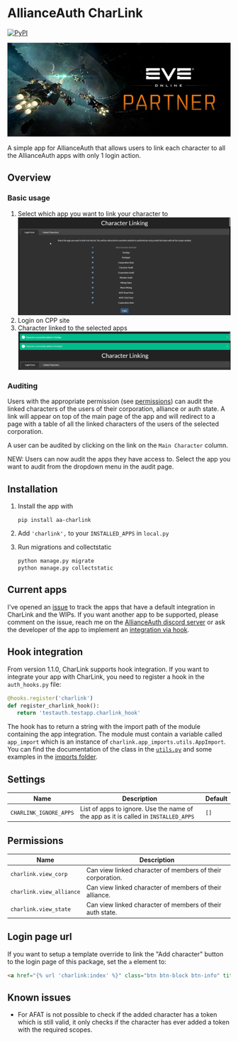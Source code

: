 # AllianceAuth CharLink

[![PyPI](https://img.shields.io/pypi/v/aa-charlink)](https://pypi.org/project/aa-charlink/)

![EvE Partner](https://raw.githubusercontent.com/Maestro-Zacht/aa-charlink/503fac8d44c7c40ea8489da6519f94219446d1e5/docs/images/eve_partner.jpg)

A simple app for AllianceAuth that allows users to link each character to all the AllianceAuth apps with only 1 login action.

## Overview

### Basic usage

1. Select which app you want to link your character to
   ![Charlink Homepage](https://raw.githubusercontent.com/Maestro-Zacht/aa-charlink/e5dd9519cd3772b19505f4ca4b02771774d2a695/docs/images/charlink_homepage.png)
2. Login on CPP site
3. Character linked to the selected apps
   ![Success](https://raw.githubusercontent.com/Maestro-Zacht/aa-charlink/e5dd9519cd3772b19505f4ca4b02771774d2a695/docs/images/charlink_success.png)

### Auditing

Users with the appropriate permission (see [permissions](#permissions)) can audit the linked characters of the users of their corporation, alliance or auth state. A link will appear on top of the main page of the app and will redirect to a page with a table of all the linked characters of the users of the selected corporation.

A user can be audited by clicking on the link on the `Main Character` column.

NEW: Users can now audit the apps they have access to. Select the app you want to audit from the dropdown menu in the audit page.

## Installation

1. Install the app with

   ```shell
   pip install aa-charlink
   ```

2. Add `'charlink',` to your `INSTALLED_APPS` in `local.py`
3. Run migrations and collectstatic

   ```shell
   python manage.py migrate
   python manage.py collectstatic
   ```

## Current apps

I've opened an [issue](https://github.com/Maestro-Zacht/aa-charlink/issues/1) to track the apps that have a default integration in CharLink and the WIPs. If you want another app to be supported, please comment on the issue, reach me on the [AllianceAuth discord server](https://discord.gg/fjnHAmk) or ask the developer of the app to implement an [integration via hook](#hook-integration).

## Hook integration

From version 1.1.0, CharLink supports hook integration. If you want to integrate your app with CharLink, you need to register a hook in the `auth_hooks.py` file:

```python
@hooks.register('charlink')
def register_charlink_hook():
   return 'testauth.testapp.charlink_hook'
```

The hook has to return a string with the import path of the module containing the app integration. The module must contain a variable called `app_import` which is an instance of `charlink.app_imports.utils.AppImport`. You can find the documentation of the class in the [`utils.py`](./charlink/app_imports/utils.py) and some examples in the [imports folder](./charlink/imports).

## Settings

| Name                   | Description                                                                         | Default |
| ---------------------- | ----------------------------------------------------------------------------------- | ------- |
| `CHARLINK_IGNORE_APPS` | List of apps to ignore. Use the name of the app as it is called in `INSTALLED_APPS` | `[]`    |

## Permissions

| Name                     | Description                                                |
| ------------------------ | ---------------------------------------------------------- |
| `charlink.view_corp`     | Can view linked character of members of their corporation. |
| `charlink.view_alliance` | Can view linked character of members of their alliance.    |
| `charlink.view_state`    | Can view linked character of members of their auth state.  |

## Login page url

If you want to setup a template override to link the "Add character" button to the login page of this package, set the `a` element to:

```html
<a href="{% url 'charlink:index' %}" class="btn btn-block btn-info" title="Add Character">{% translate 'Add Character' %}</a>
```

## Known issues

- For AFAT is not possible to check if the added character has a token which is still valid, it only checks if the character has ever added a token with the required scopes.
